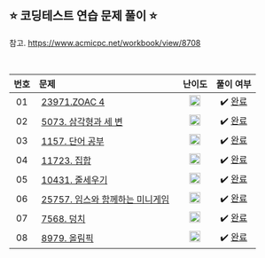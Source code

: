 ## ⭐️ 코딩테스트 연습 문제 풀이 ⭐️ 

참고. https://www.acmicpc.net/workbook/view/8708

<br>

| **번호** | **문제** | **난이도** | **풀이 여부** |
|:--------:|:--------|:----------:|:-----------:|
| 01 | &nbsp;[23971.ZOAC 4](https://www.acmicpc.net/problem/23971)&nbsp;&nbsp; | &nbsp;&nbsp;<img src="https://github.com/yuuforest/Baekjoon/assets/97596022/316bdbba-42d4-4add-8964-28cd3b14c884" width="20"/>&nbsp;&nbsp; | &nbsp;✔️ [완료](https://github.com/yuuforest/Baekjoon/blob/main/python/%EC%BD%94%ED%85%8C%EC%97%B0%EC%8A%B5/Prob23971.py)&nbsp; |
| 02 | &nbsp;[5073. 삼각형과 세 변](https://www.acmicpc.net/problem/5073)&nbsp;&nbsp; | &nbsp;&nbsp;<img src="https://github.com/yuuforest/Baekjoon/assets/97596022/316bdbba-42d4-4add-8964-28cd3b14c884" width="20"/>&nbsp;&nbsp; | &nbsp;✔️ [완료](https://github.com/yuuforest/Baekjoon/blob/main/python/%EC%BD%94%ED%85%8C%EC%97%B0%EC%8A%B5/Prob5073.py)&nbsp; |
| 03 | &nbsp;[1157. 단어 공부](https://www.acmicpc.net/problem/1157)&nbsp;&nbsp; | &nbsp;&nbsp;<img src="https://github.com/yuuforest/Baekjoon/assets/97596022/e8f40ec7-0181-4093-9d28-a265de6babd3" width="20"/>&nbsp;&nbsp; | &nbsp;✔️ [완료](https://github.com/yuuforest/Baekjoon/blob/main/python/%EC%BD%94%ED%85%8C%EC%97%B0%EC%8A%B5/Prob1157.py)&nbsp; |
| 04 | &nbsp;[11723. 집합](https://www.acmicpc.net/problem/11723)&nbsp;&nbsp; | &nbsp;&nbsp;<img src="https://github.com/yuuforest/Baekjoon/assets/97596022/16c246cd-0ac7-4c70-8e59-ae53094efefd" width="20"/>&nbsp;&nbsp; | &nbsp;✔️ [완료](https://github.com/yuuforest/Baekjoon/blob/main/python/%EC%BD%94%ED%85%8C%EC%97%B0%EC%8A%B5/Prob11723.py)&nbsp; |
| 05 | &nbsp;[10431. 줄세우기](https://www.acmicpc.net/problem/10431)&nbsp;&nbsp; | &nbsp;&nbsp;<img src="https://github.com/yuuforest/Baekjoon/assets/97596022/16c246cd-0ac7-4c70-8e59-ae53094efefd" width="20"/>&nbsp;&nbsp; | &nbsp;✔️ [완료](https://github.com/yuuforest/Baekjoon/blob/main/python/%EC%BD%94%ED%85%8C%EC%97%B0%EC%8A%B5/Prob10431.py)&nbsp; |
| 06 | &nbsp;[25757. 임스와 함께하는 미니게임](https://www.acmicpc.net/problem/25757)&nbsp;&nbsp; | &nbsp;&nbsp;<img src="https://github.com/yuuforest/Baekjoon/assets/97596022/16c246cd-0ac7-4c70-8e59-ae53094efefd" width="20"/>&nbsp;&nbsp; | &nbsp;✔️ [완료](https://github.com/yuuforest/Baekjoon/blob/main/python/%EC%BD%94%ED%85%8C%EC%97%B0%EC%8A%B5/Prob25757.py)&nbsp; |
| 07 | &nbsp;[7568. 덩치](https://www.acmicpc.net/problem/7568)&nbsp;&nbsp; | &nbsp;&nbsp;<img src="https://github.com/yuuforest/Baekjoon/assets/97596022/16c246cd-0ac7-4c70-8e59-ae53094efefd" width="20"/>&nbsp;&nbsp; | &nbsp;✔️ [완료](https://github.com/yuuforest/Baekjoon/blob/main/python/%EC%BD%94%ED%85%8C%EC%97%B0%EC%8A%B5/Prob7568.py)&nbsp; |
| 08 | &nbsp;[8979. 올림픽](https://www.acmicpc.net/problem/8979)&nbsp;&nbsp; | &nbsp;&nbsp;<img src="https://github.com/yuuforest/Baekjoon/assets/97596022/16c246cd-0ac7-4c70-8e59-ae53094efefd" width="20"/>&nbsp;&nbsp; | &nbsp;✔️ [완료](문제풀이링크)&nbsp; |